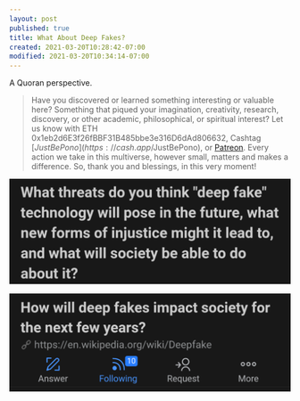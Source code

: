 ```yaml
---
layout: post
published: true
title: What About Deep Fakes?
created: 2021-03-20T10:28:42-07:00
modified: 2021-03-20T10:34:14-07:00
---
```


A Quoran perspective.

> Have you discovered or learned something interesting or valuable here? Something that piqued your imagination, creativity, research, discovery, or other academic, philosophical, or spiritual interest? Let us know with ETH 0x1eb2d6E3f26fBBF31B485bbe3e316D6dAd806632, Cashtag [$JustBePono](https://cash.app/$JustBePono), or [Patreon](https://patreon.com/metavalent). Every action we take in this multiverse, however small, matters and makes a difference. So, thank you and blessings, in this very moment!

[![Image](/assets/images/image_picker4462257440805212434.jpg)](https://www.quora.com/unanswered/What-threats-do-you-think-deep-fake-technology-will-pose-in-the-future-what-new-forms-of-injustice-might-it-lead-to-and-what-will-society-be-able-to-do-about-it)


[![Image](/assets/images/image_picker2712903370604420373.jpg)](https://www.quora.com/How-will-deep-fakes-impact-society-for-the-next-few-years)

